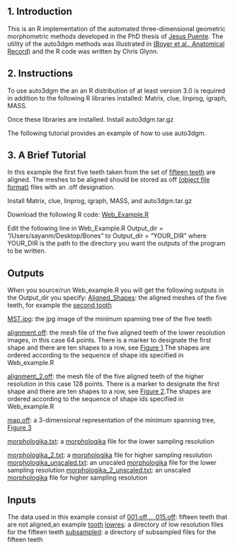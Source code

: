 ## 1. Introduction

This is an R implementation of the automated three-dimensional geometric morphometric methods developed in the PhD thesis of [Jesus Puente][]. The utility of the auto3dgm methods was illustrated in [(Boyer et al., Anatomical Record)][] and the R code was written by Chris Glynn.

## 2. Instructions

To use auto3dgm the an an R distribution of at least version 3.0 is required in addition to the following R libraries installed: Matrix, clue, linprog, igraph, MASS.

Once these libraries are installed. Install auto3dgm.tar.gz

The following tutorial provides an example of how to use auto3dgm.

## 3. A Brief Tutorial

In this example the first five teeth taken from the set of [fifteen teeth][] are aligned. The meshes to be aligned should be stored as off [(object file format)][] files with an .off designation.

Install Matrix, clue, linprog, igraph, MASS, and auto3dgm.tar.gz

Download the following R code: [Web\_Example.R][]

Edit the following line in Web\_Example.R
 Output\_dir = “/Users/sayanm/Desktop/Bones”
 to
 Output\_dir = “YOUR\_DIR”
 where YOUR\_DIR is the path to the directory you want the outputs of the program to be written.

## Outputs

When you source/run Web\_example.R you will get the following outputs in the Output\_dir you specify:
 [Aligned\_Shapes][]: the aligned meshes of the five teeth, for example the [second tooth][]

 [MST.jpg][]: the jpg image of the minimum spanning tree of the five teeth

 [alignment.off][]: the mesh file of the five aligned teeth of the lower resolution images, in this case 64 points. There is a marker to designate the first shape and there are ten shapes to a row, see [Figure 1][].The shapes are ordered according to the sequence of shape ids specified in Web\_example.R

 [alignment\_2.off][]: the mesh file of the five aligned teeth of the higher resolution in this case 128 points. There is a marker to designate the first shape and there are ten shapes to a row, see [Figure 2][].The shapes are ordered according to the sequence of shape ids specified in Web\_example.R

 [map.off][]: a 3-dimensional representation of the minimum spanning tree, [Figure 3][]

 [morphologika.txt][]: a [morphologika][] file for the lower sampling resolution

 [morphologika\_2.txt][]: a [morphologika][] file for higher sampling resolution
 [morphologika\_unscaled.txt][]: an unscaled [morphologika][] file for the lower sampling resolution
 [morphologika\_2\_unscaled.txt][]: an unscaled [morphologika][] file for higher sampling resolution


## Inputs

The data used in this example consist of
 [001.off,…,015.off][]: fifteen teeth that are not aligned,an example [tooth][]
 [lowres][]: a directory of low resolution files for the fifteen teeth
 [subsampled][]: a directory of subsampled files for the fifteen teeth


  [Jesus Puente]: http://arks.princeton.edu/ark:/88435/dsp01sq87bt73n
  [(Boyer et al., Anatomical Record)]: Boyer-et-al_MANUSCRIPT.pdf
  [here]: http://www.stat.duke.edu/~sayan/auto3dgm/auto3dgm.tar.gz
  [fifteen teeth]: http://stat.duke.edu/~sayan/auto3dgm/data/meshes/teeth_dataset/
  [(object file format)]: http://segeval.cs.princeton.edu/public/off_format.html
  [Web\_Example.R]: http://www.stat.duke.edu/~sayan/auto3dgm/Web_Example.R
  [Aligned\_Shapes]: http://www.stat.duke.edu/~sayan/auto3dgm/Bones/Aligned_Shapes
  [second tooth]: http://www.stat.duke.edu/~sayan/auto3dgm/tooth00.png
  [MST.jpg]: http://www.stat.duke.edu/~sayan/auto3dgm/Bones/MST.jpg
  [alignment.off]: http://www.stat.duke.edu/~sayan/auto3dgm/Bones/alignment.off
  [Figure 1]: http://www.stat.duke.edu/~sayan/auto3dgm/snapshot01.png
  [alignment\_2.off]: http://www.stat.duke.edu/~sayan/auto3dgm/Bones/alignment_2.off
   [Figure 2]: http://www.stat.duke.edu/~sayan/auto3dgm/snapshot02.png
  [map.off]: http://www.stat.duke.edu/~sayan/auto3dgm/Bones/map.off
  [Figure 3]: http://www.stat.duke.edu/~sayan/auto3dgm/tree01.png
  [morphologika.txt]: http://www.stat.duke.edu/~sayan/auto3dgm/Bones/morphologika.txt
  [morphologika]: https://sites.google.com/site/hymsfme/downloadmorphologica
  [morphologika\_2.txt]: http://www.stat.duke.edu/~sayan/auto3dgm/Bones/morphologika_2.txt
  [morphologika\_unscaled.txt]: http://www.stat.duke.edu/~sayan/auto3dgm/Bones/morphologika_unscaled.txt
  [morphologika\_2\_unscaled.txt]: http://www.stat.duke.edu/~sayan/auto3dgm/Bones/morphologika_2_unscaled.txt
  [001.off,…,015.off]: http://stat.duke.edu/~sayan/auto3dgm/data/meshes/teeth_dataset/
  [tooth]: http://www.stat.duke.edu/~sayan/auto3dgm/orig00.png
  [lowres]: http://stat.duke.edu/~sayan/auto3dgm/data/meshes/teeth_dataset/lowres
  [subsampled]: http://stat.duke.edu/~sayan/auto3dgm/data/meshes/teeth_dataset/subsampled